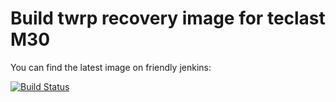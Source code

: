 # Build twrp recovery image for teclast M30

You can find the latest image on friendly jenkins:

[![Build Status](http://flowertome.ticp.io/jenkins/buildStatus/icon?job=skyhawk-teclast_m30%2Ftwrp-master)](http://flowertome.ticp.io/jenkins/view/recovery/job/skyhawk-teclast_m30/job/twrp-master/)

